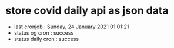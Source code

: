 # store covid daily api as json data

- last cronjob : Sunday, 24 January 2021 01:01:21
- status og cron : success
- status daily cron : success
      
      
